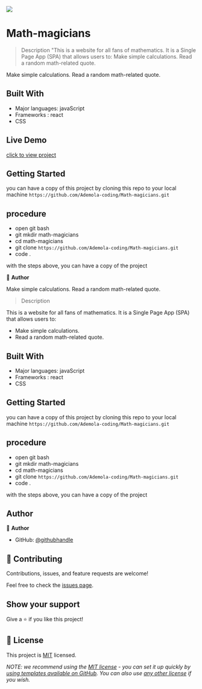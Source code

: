 ![](https://img.shields.io/badge/Microverse-blueviolet)

# Math-magicians

> Description
"This is a website for all fans of mathematics. It is a Single Page App (SPA) that allows users to:
Make simple calculations.
Read a random math-related quote.

Make simple calculations.
Read a random math-related quote.

## Built With

- Major languages: javaScript
- Frameworks : react
- CSS

## Live Demo 

[click to view project](https://ubiquitous-eclair-dc7a3f.netlify.app/)


## Getting Started

you can have a copy of this project by cloning this repo to your local machine
`https://github.com/Ademola-coding/Math-magicians.git`

## procedure
- open git bash
- git mkdir math-magicians
- cd math-magicians
- git clone `https://github.com/Ademola-coding/Math-magicians.git`
- code .

with the steps above, you can have a copy of the project 

👤 **Author**

Make simple calculations.
Read a random math-related quote.

> Description

This is a website for all fans of mathematics. It is a Single Page App (SPA) that allows users to:
- Make simple calculations.
- Read a random math-related quote.
## Built With

- Major languages: javaScript
- Frameworks : react
- CSS

<!-- ## Live Demo (if available)

[Live Demo Link](https://livedemo.com)
-->

## Getting Started

you can have a copy of this project by cloning this repo to your local machine
`https://github.com/Ademola-coding/Math-magicians.git`

## procedure
- open git bash
- git mkdir math-magicians
- cd math-magicians
- git clone `https://github.com/Ademola-coding/Math-magicians.git`
- code .

with the steps above, you can have a copy of the project 

## Author

👤 **Author**


- GitHub: [@githubhandle](https://github.com/Ademola-coding)

## 🤝 Contributing

Contributions, issues, and feature requests are welcome!

Feel free to check the [issues page](../../issues/).

## Show your support

Give a ⭐️ if you like this project!

## 📝 License

This project is [MIT](./LICENSE) licensed.

_NOTE: we recommend using the [MIT license](https://choosealicense.com/licenses/mit/) - you can set it up quickly by [using templates available on GitHub](https://docs.github.com/en/communities/setting-up-your-project-for-healthy-contributions/adding-a-license-to-a-repository). You can also use [any other license](https://choosealicense.com/licenses/) if you wish._
